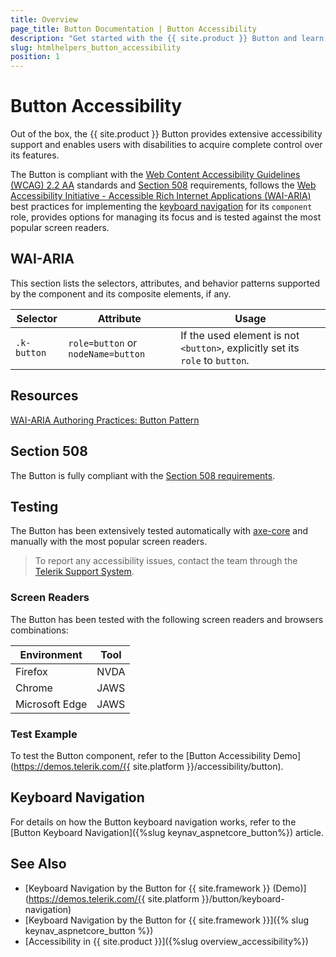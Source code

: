 ```yaml
---
title: Overview
page_title: Button Documentation | Button Accessibility
description: "Get started with the {{ site.product }} Button and learn about its accessibility support for WAI-ARIA, Section 508, and WCAG 2.2."
slug: htmlhelpers_button_accessibility
position: 1
---
```


# Button Accessibility





Out of the box, the {{ site.product }} Button provides extensive accessibility support and enables users with disabilities to acquire complete control over its features.


The Button is compliant with the [Web Content Accessibility Guidelines (WCAG) 2.2 AA](https://www.w3.org/TR/WCAG22/) standards and [Section 508](https://www.section508.gov/) requirements, follows the [Web Accessibility Initiative - Accessible Rich Internet Applications (WAI-ARIA)](https://www.w3.org/WAI/ARIA/apg/) best practices for implementing the [keyboard navigation](#keyboard-navigation) for its `component` role, provides options for managing its focus and is tested against the most popular screen readers.

## WAI-ARIA


This section lists the selectors, attributes, and behavior patterns supported by the component and its composite elements, if any.

| Selector | Attribute | Usage |
| -------- | --------- | ----- |
| `.k-button` | `role=button` or `nodeName=button` | If the used element is not `<button>`, explicitly set its `role` to `button`. |

## Resources

[WAI-ARIA Authoring Practices: Button Pattern](https://www.w3.org/WAI/ARIA/apg/patterns/button/)

## Section 508


The Button is fully compliant with the [Section 508 requirements](http://www.section508.gov/).

## Testing


The Button has been extensively tested automatically with [axe-core](https://github.com/dequelabs/axe-core) and manually with the most popular screen readers.

> To report any accessibility issues, contact the team through the [Telerik Support System](https://www.telerik.com/account/support-center).

### Screen Readers


The Button has been tested with the following screen readers and browsers combinations:

| Environment | Tool |
| ----------- | ---- |
| Firefox | NVDA |
| Chrome | JAWS |
| Microsoft Edge | JAWS |



### Test Example

To test the Button component, refer to the [Button Accessibility Demo](https://demos.telerik.com/{{ site.platform }}/accessibility/button).

## Keyboard Navigation

For details on how the Button keyboard navigation works, refer to the [Button Keyboard Navigation]({%slug keynav_aspnetcore_button%}) article.

## See Also

* [Keyboard Navigation by the Button for {{ site.framework }} (Demo)](https://demos.telerik.com/{{ site.platform }}/button/keyboard-navigation)
* [Keyboard Navigation by the Button for {{ site.framework }}]({% slug keynav_aspnetcore_button %})
* [Accessibility in {{ site.product }}]({%slug overview_accessibility%})